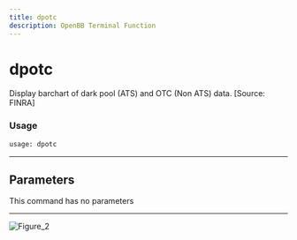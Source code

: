 ```yaml
---
title: dpotc
description: OpenBB Terminal Function
---
```


# dpotc

Display barchart of dark pool (ATS) and OTC (Non ATS) data. [Source: FINRA]

### Usage 
```python
usage: dpotc
```

---
## Parameters

This command has no parameters


---
![Figure_2](https://user-images.githubusercontent.com/46355364/154075026-dad50459-0e0b-478f-94ad-c478bf66ce1a.png)

